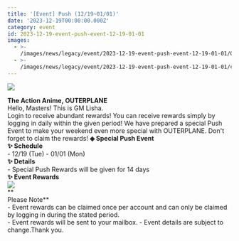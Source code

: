 ```yaml
---
title: '[Event] Push (12/19~01/01)'
date: '2023-12-19T00:00:00.000Z'
category: event
id: 2023-12-19-event-push-event-12-19-01-01
images:
  - >-
    /images/news/legacy/event/2023-12-19-event-push-event-12-19-01-01/0c27686ce2a34781b2f0c848da9b60e7.webp
  - >-
    /images/news/legacy/event/2023-12-19-event-push-event-12-19-01-01/cb42f832f67847eab6b140eb76ae1827.webp
---
```


![](/images/news/legacy/event/2023-12-19-event-push-event-12-19-01-01/0c27686ce2a34781b2f0c848da9b60e7.webp)  
  
**The Action Anime, OUTERPLANE**          
Hello, Masters! This is GM Lisha.  
Login to receive abundant rewards! You can receive rewards simply by logging in daily within the given period! We have prepared a special Push Event to make your weekend even more special with OUTERPLANE. Don't forget to claim the rewards! **◈ Special Push Event**          
**✨ Schedule**          
\- 12/19 (Tue) - 01/01 (Mon)  
**✨ Details**       
\- Special Push Rewards will be given for 14 days  
**✨ Event Rewards**          
![](/images/news/legacy/event/2023-12-19-event-push-event-12-19-01-01/cb42f832f67847eab6b140eb76ae1827.webp)  
**  
Please Note**  
\- Event rewards can be claimed once per account and can only be claimed by logging in during the stated period.  
\- Event rewards will be sent to your mailbox. - Event details are subject to change.Thank you.
